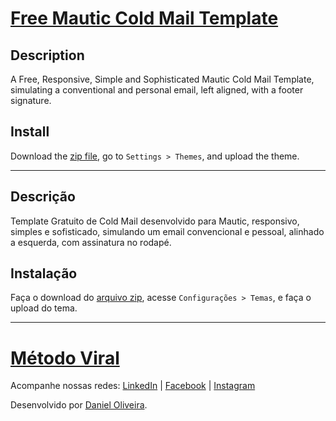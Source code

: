# [Free Mautic Cold Mail Template](https://metodoviral.com/mautic-cold-mail-template)

## Description

A Free, Responsive, Simple and Sophisticated Mautic Cold Mail Template, simulating a conventional and personal email, left aligned, with a footer signature.

## Install

Download the [zip file](https://escale.me/mautic-cold-mail-template-github), go to ```Settings > Themes```, and upload the theme.

---

## Descrição

Template Gratuito de Cold Mail desenvolvido para Mautic, responsivo, simples e sofisticado, simulando um email convencional e pessoal, alinhado a esquerda, com assinatura no rodapé.

## Instalação

Faça o download do [arquivo zip](https://escale.me/mautic-cold-mail-template-github), acesse ```Configurações > Temas```, e faça o upload do tema.

---

# [Método Viral](https://metodoviral.com)

Acompanhe nossas redes: [LinkedIn](https://escale.me/in-metodo) | [Facebook](https://escale.me/fb-metodo) | [Instagram](https://escale.me/ig-metodo)

Desenvolvido por [Daniel Oliveira](https://escale.me/in-daniel).